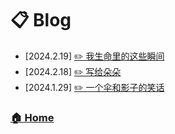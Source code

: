 # 📋 Blog

- [2024.2.19] [✏️ 我生命里的这些瞬间](./b240219_1.md)
- [2024.2.18] [✏️ 写给朵朵](./b240218_2.md)
- [2024.1.29] [✏️ 一个伞和影子的笑话](./b240218_1.md)






### [🏠 Home](../README.md)